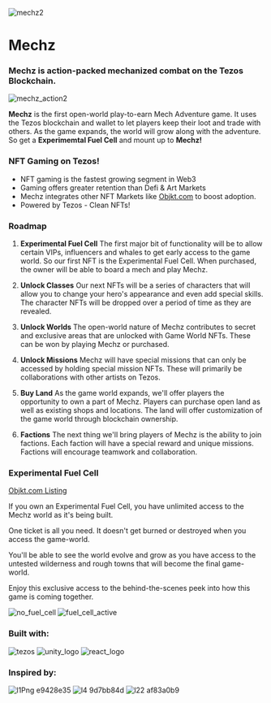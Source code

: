 ![mechz2](https://user-images.githubusercontent.com/2120817/182044114-a2a2d2bd-926f-4b1a-b58a-442c55476f48.png)

# Mechz
### Mechz is action-packed mechanized combat on the Tezos Blockchain.
![mechz_action2](https://user-images.githubusercontent.com/2120817/182044128-785e098f-c456-4a57-ac98-5226beed27e8.gif)

**Mechz** is the first open-world play-to-earn Mech Adventure game. 
It uses the Tezos blockchain and wallet to let players keep their loot and trade with others. As the game expands, the world will grow along with the adventure. So get a **Experimemtal Fuel Cell** and mount up to **Mechz!** 

### NFT Gaming on Tezos!
- NFT gaming is the fastest growing segment in Web3
- Gaming offers greater retention than Defi & Art Markets
- Mechz integrates other NFT Markets like [Objkt.com](https://objkt.com/) to boost adoption.
- Powered by Tezos - Clean NFTs!

### Roadmap
1. **Experimental Fuel Cell**
The first major bit of functionality will be to allow certain VIPs, influencers and whales to get early access to the game world. So our first NFT is the Experimental Fuel Cell. When purchased, the owner will be able to board a mech and play Mechz.

2. **Unlock Classes**
Our next NFTs will be a series of characters that will allow you to change your hero's appearance and even add special skills. The character NFTs will be dropped over a period of time as they are revealed. 

3. **Unlock Worlds** 
The open-world nature of Mechz contributes to secret and exclusive areas that are unlocked with Game World NFTs. These can be won by playing Mechz or purchased. 

4. **Unlock Missions**
Mechz will have special missions that can only be accessed by holding special mission NFTs. These will primarily be collaborations with other artists on Tezos. 

5. **Buy Land**
As the game world expands, we'll offer players the opportunity to own a part of Mechz. Players can purchase open land as well as existing shops and locations. The land will offer customization of the game world through blockchain ownership.

6. **Factions**
The next thing we'll bring players of Mechz is the ability to join factions. Each faction will have a special reward and unique missions. Factions will encourage teamwork and collaboration. 

### Experimental Fuel Cell

[Objkt.com Listing](https://objkt.com/asset/KT1K58hY9q4ckHnb1KGXB2XgbM49EXZTWPBy/1)

If you own an Experimental Fuel Cell, you have unlimited access to the Mechz world as it's being built.

One ticket is all you need. It doesn't get burned or destroyed when you access the game-world.

You'll be able to see the world evolve and grow as you have access to the untested wilderness and rough towns that will become the final game-world.

Enjoy this exclusive access to the behind-the-scenes peek into how this game is coming together.

![no_fuel_cell](https://user-images.githubusercontent.com/2120817/182044234-443b4cba-3300-40c1-8896-7ddd16905797.png)
![fuel_cell_active](https://user-images.githubusercontent.com/2120817/182044240-d248ee58-7f44-43e5-9922-8486ded51d01.png)

### Built with:
![tezos](https://user-images.githubusercontent.com/2120817/182044468-73a28213-46bf-4735-855b-cd0bacffd31f.png)
![unity_logo](https://user-images.githubusercontent.com/2120817/177050471-2f2f9126-1692-43cc-9750-0eaf4e99a095.jpg)
![react_logo](https://user-images.githubusercontent.com/2120817/177050529-642e715c-08ae-4e05-8556-6fe2fd8c930c.jpg)

### Inspired by:
![l1Png e9428e35](https://user-images.githubusercontent.com/2120817/182044493-4feb3b0a-b8fc-4f8d-a0ba-d172c403b0c7.png)
![l4 9d7bb84d](https://user-images.githubusercontent.com/2120817/182044496-6339d4e6-c517-4deb-962d-7169dd886dc9.png)
![l22 af83a0b9](https://user-images.githubusercontent.com/2120817/182044499-b38ba291-cf28-4ae4-881b-601b00f2573c.png)
